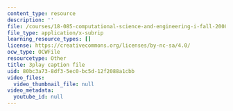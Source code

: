 ```yaml
---
content_type: resource
description: ''
file: /courses/18-085-computational-science-and-engineering-i-fall-2008/80bc3a738df35ec0bc5d12f2088a1cbb_hYaOtW4XY4.vtt
file_type: application/x-subrip
learning_resource_types: []
license: https://creativecommons.org/licenses/by-nc-sa/4.0/
ocw_type: OCWFile
resourcetype: Other
title: 3play caption file
uid: 80bc3a73-8df3-5ec0-bc5d-12f2088a1cbb
video_files:
  video_thumbnail_file: null
video_metadata:
  youtube_id: null
---
```

